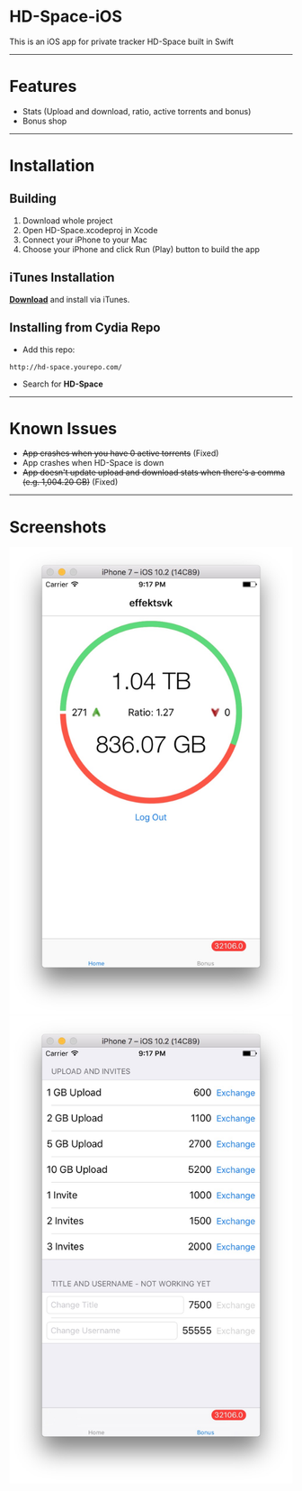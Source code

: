 # HD-Space-iOS
This is an iOS app for private tracker HD-Space built in Swift

---
# Features
- Stats (Upload and download, ratio, active torrents and bonus)
- Bonus shop

---
# Installation
## Building
1. Download whole project
2. Open HD-Space.xcodeproj in Xcode
3. Connect your iPhone to your Mac
4. Choose your iPhone and click Run (Play) button to build the app

## iTunes Installation
[**Download**](https://github.com/effektsvk/HD-Space-iOS/releases/latest/) and install via iTunes.

## Installing from Cydia Repo
- Add this repo:
```
http://hd-space.yourepo.com/
```
- Search for **HD-Space**

---
# Known Issues
- ~~App crashes when you have 0 active torrents~~ (Fixed)
- App crashes when HD-Space is down
- ~~App doesn't update upload and download stats when there's a comma (e.g. 1,004.20 GB)~~ (Fixed)

---
# Screenshots
<div align="center"><img src="media/Screenshot1.jpg" width="512"></div>
<div align="center"><img src="media/Screenshot2.jpg" width="512"></div>